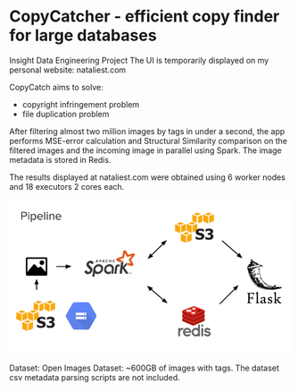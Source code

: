 # CopyCatcher - efficient copy finder for large databases

Insight Data Engineering Project
The UI is temporarily displayed on my personal website:
nataliest.com

CopyCatch aims to solve:
- copyright infringement problem
- file duplication problem

After filtering almost two million images by tags in under a second, the app performs MSE-error calculation and Structural Similarity comparison on the filtered images and the incoming image in parallel using Spark. 
The image metadata is stored in Redis.

The results displayed at nataliest.com were obtained using 6 worker nodes and 18 executors 2 cores each.

<img src="./docs/CopyCatch_pipeline.png" alt="pipeline_pp">

Dataset:
Open Images Dataset: ~600GB of images with tags.
The dataset csv metadata parsing scripts are not included.
 
